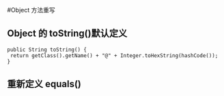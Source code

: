 #Object 方法重写

## Object 的 toString()默认定义
```
public String toString() {
 return getClass().getName() + "@" + Integer.toHexString(hashCode());
}
```

##  重新定义 equals()
